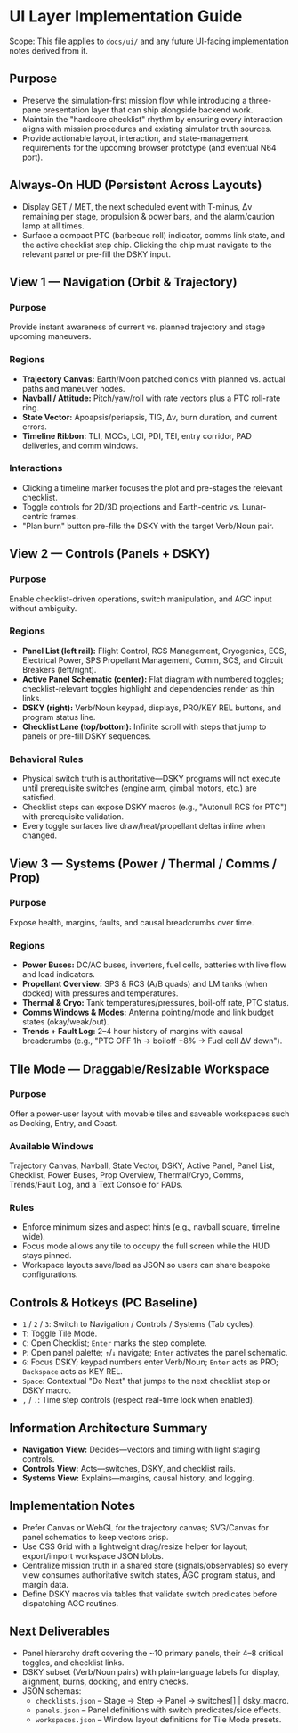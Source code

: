 # UI Layer Implementation Guide

Scope: This file applies to `docs/ui/` and any future UI-facing implementation notes derived from it.

## Purpose
- Preserve the simulation-first mission flow while introducing a three-pane presentation layer that can ship alongside backend work.
- Maintain the "hardcore checklist" rhythm by ensuring every interaction aligns with mission procedures and existing simulator truth sources.
- Provide actionable layout, interaction, and state-management requirements for the upcoming browser prototype (and eventual N64 port).

## Always-On HUD (Persistent Across Layouts)
- Display GET / MET, the next scheduled event with T-minus, Δv remaining per stage, propulsion & power bars, and the alarm/caution lamp at all times.
- Surface a compact PTC (barbecue roll) indicator, comms link state, and the active checklist step chip. Clicking the chip must navigate to the relevant panel or pre-fill the DSKY input.

## View 1 — Navigation (Orbit & Trajectory)
### Purpose
Provide instant awareness of current vs. planned trajectory and stage upcoming maneuvers.

### Regions
- **Trajectory Canvas:** Earth/Moon patched conics with planned vs. actual paths and maneuver nodes.
- **Navball / Attitude:** Pitch/yaw/roll with rate vectors plus a PTC roll-rate ring.
- **State Vector:** Apoapsis/periapsis, TIG, Δv, burn duration, and current errors.
- **Timeline Ribbon:** TLI, MCCs, LOI, PDI, TEI, entry corridor, PAD deliveries, and comm windows.

### Interactions
- Clicking a timeline marker focuses the plot and pre-stages the relevant checklist.
- Toggle controls for 2D/3D projections and Earth-centric vs. Lunar-centric frames.
- "Plan burn" button pre-fills the DSKY with the target Verb/Noun pair.

## View 2 — Controls (Panels + DSKY)
### Purpose
Enable checklist-driven operations, switch manipulation, and AGC input without ambiguity.

### Regions
- **Panel List (left rail):** Flight Control, RCS Management, Cryogenics, ECS, Electrical Power, SPS Propellant Management, Comm, SCS, and Circuit Breakers (left/right).
- **Active Panel Schematic (center):** Flat diagram with numbered toggles; checklist-relevant toggles highlight and dependencies render as thin links.
- **DSKY (right):** Verb/Noun keypad, displays, PRO/KEY REL buttons, and program status line.
- **Checklist Lane (top/bottom):** Infinite scroll with steps that jump to panels or pre-fill DSKY sequences.

### Behavioral Rules
- Physical switch truth is authoritative—DSKY programs will not execute until prerequisite switches (engine arm, gimbal motors, etc.) are satisfied.
- Checklist steps can expose DSKY macros (e.g., "Autonull RCS for PTC") with prerequisite validation.
- Every toggle surfaces live draw/heat/propellant deltas inline when changed.

## View 3 — Systems (Power / Thermal / Comms / Prop)
### Purpose
Expose health, margins, faults, and causal breadcrumbs over time.

### Regions
- **Power Buses:** DC/AC buses, inverters, fuel cells, batteries with live flow and load indicators.
- **Propellant Overview:** SPS & RCS (A/B quads) and LM tanks (when docked) with pressures and temperatures.
- **Thermal & Cryo:** Tank temperatures/pressures, boil-off rate, PTC status.
- **Comms Windows & Modes:** Antenna pointing/mode and link budget states (okay/weak/out).
- **Trends + Fault Log:** 2–4 hour history of margins with causal breadcrumbs (e.g., "PTC OFF 1h → boiloff +8% → Fuel cell ΔV down").

## Tile Mode — Draggable/Resizable Workspace
### Purpose
Offer a power-user layout with movable tiles and saveable workspaces such as Docking, Entry, and Coast.

### Available Windows
Trajectory Canvas, Navball, State Vector, DSKY, Active Panel, Panel List, Checklist, Power Buses, Prop Overview, Thermal/Cryo, Comms, Trends/Fault Log, and a Text Console for PADs.

### Rules
- Enforce minimum sizes and aspect hints (e.g., navball square, timeline wide).
- Focus mode allows any tile to occupy the full screen while the HUD stays pinned.
- Workspace layouts save/load as JSON so users can share bespoke configurations.

## Controls & Hotkeys (PC Baseline)
- `1` / `2` / `3`: Switch to Navigation / Controls / Systems (Tab cycles).
- `T`: Toggle Tile Mode.
- `C`: Open Checklist; `Enter` marks the step complete.
- `P`: Open panel palette; `↑`/`↓` navigate; `Enter` activates the panel schematic.
- `G`: Focus DSKY; keypad numbers enter Verb/Noun; `Enter` acts as PRO; `Backspace` acts as KEY REL.
- `Space`: Contextual "Do Next" that jumps to the next checklist step or DSKY macro.
- `,` / `.`: Time step controls (respect real-time lock when enabled).

## Information Architecture Summary
- **Navigation View:** Decides—vectors and timing with light staging controls.
- **Controls View:** Acts—switches, DSKY, and checklist rails.
- **Systems View:** Explains—margins, causal history, and logging.

## Implementation Notes
- Prefer Canvas or WebGL for the trajectory canvas; SVG/Canvas for panel schematics to keep vectors crisp.
- Use CSS Grid with a lightweight drag/resize helper for layout; export/import workspace JSON blobs.
- Centralize mission truth in a shared store (signals/observables) so every view consumes authoritative switch states, AGC program status, and margin data.
- Define DSKY macros via tables that validate switch predicates before dispatching AGC routines.

## Next Deliverables
- Panel hierarchy draft covering the ~10 primary panels, their 4–8 critical toggles, and checklist links.
- DSKY subset (Verb/Noun pairs) with plain-language labels for display, alignment, burns, docking, and entry checks.
- JSON schemas:
  - `checklists.json` – Stage → Step → Panel → switches[] | dsky_macro.
  - `panels.json` – Panel definitions with switch predicates/side effects.
  - `workspaces.json` – Window layout definitions for Tile Mode presets.

